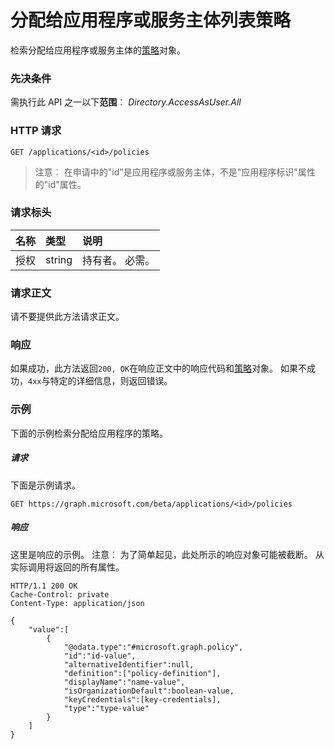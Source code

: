 # <a name="list-policies-assigned-to-application-or-service-principal"></a>分配给应用程序或服务主体列表策略

检索分配给应用程序或服务主体的[策略](../resources/policy.md)对象。

### <a name="prerequisites"></a>先决条件
需执行此 API 之一以下**范围**︰ *Directory.AccessAsUser.All*

### <a name="http-request"></a>HTTP 请求
<!-- { "blockType": "ignored" } -->
```http
GET /applications/<id>/policies
```

> 注意︰ 在申请中的"id"是应用程序或服务主体，不是"应用程序标识"属性的"id"属性。

### <a name="request-headers"></a>请求标头
| 名称       | 类型 | 说明|
|:---------------|:--------|:----------|
| 授权  | string  | 持有者<token>。 必需。 |

### <a name="request-body"></a>请求正文
请不要提供此方法请求正文。

### <a name="response"></a>响应
如果成功，此方法返回`200, OK`在响应正文中的响应代码和[策略](../resources/policy.md)对象。 如果不成功，`4xx`与特定的详细信息，则返回错误。

### <a name="example"></a>示例
下面的示例检索分配给应用程序的策略。

##### <a name="request"></a>请求
下面是示例请求。

```http
GET https://graph.microsoft.com/beta/applications/<id>/policies
```

##### <a name="response"></a>响应
这里是响应的示例。 注意︰ 为了简单起见，此处所示的响应对象可能被截断。 从实际调用将返回的所有属性。

```http
HTTP/1.1 200 OK
Cache-Control: private
Content-Type: application/json

{
    "value":[
        {
            "@odata.type":"#microsoft.graph.policy",
            "id":"id-value",
            "alternativeIdentifier":null,
            "definition":["policy-definition"],
            "displayName":"name-value",
            "isOrganizationDefault":boolean-value,
            "keyCredentials":[key-credentials],
            "type":"type-value"
        }
    ]
}
```
